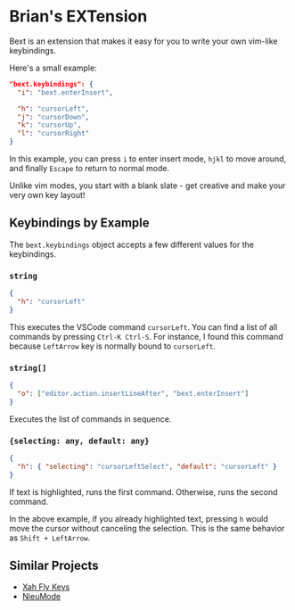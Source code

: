 # Brian's EXTension

Bext is an extension that makes it easy for you to write your own vim-like keybindings.

Here's a small example:

```json
"bext.keybindings": {
  "i": "bext.enterInsert",

  "h": "cursorLeft",
  "j": "cursorDown",
  "k": "cursorUp",
  "l": "cursorRight"
}
```

In this example,
you can press `i` to enter insert mode,
`hjkl` to move around,
and finally `Escape` to return to normal mode.

Unlike vim modes, you start with a blank slate - get creative and make your very own key layout!

## Keybindings by Example

The `bext.keybindings` object accepts a few different values for the keybindings.

### `string`

```json
{
  "h": "cursorLeft"
}
```

This executes the VSCode command `cursorLeft`.
You can find a list of all commands by pressing `Ctrl-K Ctrl-S`.
For instance, I found this command because `LeftArrow` key is normally bound to `cursorLeft`.

### `string[]`

```json
{
  "o": ["editor.action.insertLineAfter", "bext.enterInsert"]
}
```

Executes the list of commands in sequence.

### `{selecting: any, default: any}`

```json
{
  "h": { "selecting": "cursorLeftSelect", "default": "cursorLeft" }
}
```

If text is highlighted, runs the first command.
Otherwise, runs the second command.

In the above example,
if you already highlighted text,
pressing `h` would move the cursor without canceling the selection.
This is the same behavior as `Shift + LeftArrow`.

## Similar Projects

- [Xah Fly Keys](http://ergoemacs.org/misc/ergoemacs_vi_mode.html)
- [NieuMode](https://github.com/appledelhi/neiumode)
